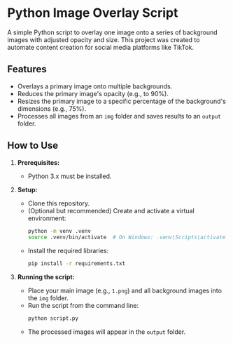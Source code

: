 # Python Image Overlay Script

A simple Python script to overlay one image onto a series of background images with adjusted opacity and size. This project was created to automate content creation for social media platforms like TikTok.

## Features

-   Overlays a primary image onto multiple backgrounds.
-   Reduces the primary image's opacity (e.g., to 90%).
-   Resizes the primary image to a specific percentage of the background's dimensions (e.g., 75%).
-   Processes all images from an `img` folder and saves results to an `output` folder.

## How to Use

1.  **Prerequisites:**
    * Python 3.x must be installed.

2.  **Setup:**
    * Clone this repository.
    * (Optional but recommended) Create and activate a virtual environment:
        ```bash
        python -m venv .venv
        source .venv/bin/activate  # On Windows: .venv\Scripts\activate
        ```
    * Install the required libraries:
        ```bash
        pip install -r requirements.txt
        ```

3.  **Running the script:**
    * Place your main image (e.g., `1.png`) and all background images into the `img` folder.
    * Run the script from the command line:
        ```bash
        python script.py
        ```
    * The processed images will appear in the `output` folder.
